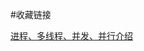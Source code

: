 #收藏链接


[进程、多线程、并发、并行介绍](https://www.internalpointers.com/post/gentle-introduction-multithreading, '链接')
